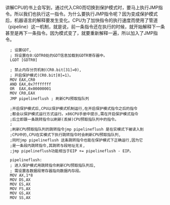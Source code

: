 讲解CPU的书上会写到，通过代入CR0而切换到保护模式时，要马上执行JMP指令。所以我们也执行这一指令。为什么要执行JMP指令呢？因为变成保护模式后，机器语言的解释要发生变化。CPU为了加快指令的执行速度而使用了管道（pipeline）这一机制，就是说，前一条指令还在执行的时候，就开始解释下一条甚至是再下一条指令。因为模式变了，就要重新解释一遍，所以加入了JMP指令。


```
  ; 设置GDT,
  ; 将设置在0:GDTR0处的GDT信息加载到GDTR寄存器中。
  LGDT [GDTR0]

  ; 禁止内存分页机制(CR0.bit[31]=0),
  ; 开启保护模式(CR0.bit[0]=1)。
  MOV EAX,CR0
  AND EAX,0x7fffffff
  OR  EAX,0x00000001
  MOV CR0,EAX
  JMP pipelineflush ; 刷新CPU预取指队列

  ;开启保护模式后,CPU以保护模式机制运行,在开启保护模式指令之后的指令
  ;都会以保护模式运行方式运行。x86CPU手册中提示,需在开启保护模式指令
  ;后立即跟一条跳转指令以刷新(丢掉)CPU预取指队列中的指令。
  ;
  ;刷新CPU预取指队列的跳转指令jmp pipelineflush 是在实模式下被读入到
  ;CPU中的,CPU在实模式下执行跳转指令时会刷新CPU预取指队列,
  ;同时jmp pipelineflush 这条跳转指令也能在保护模式下正确运行,因为它
  ;是一条段内跳转指令,其跳转与段地址无关,
  ;jmp pipelineflush功能相当于EIP += pipelineflush - EIP。

  pipelineflush:
  ; 进入保护模式用跳转指令刷新CPU预取指队列后,
  ; 需设置各数据段寄存器指向数据内存段。
  MOV AX,1*8
  MOV DS,AX
  MOV ES,AX
  MOV FS,AX
  MOV GS,AX
  MOV SS,AX
```